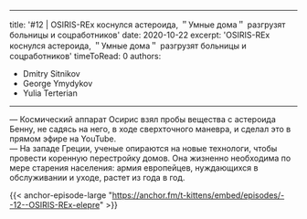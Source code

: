 
---
title: '#12 | OSIRIS-REx коснулся астероида, ＂Умные дома＂ разгрузят больницы и соцработников'
date: 2020-10-22
excerpt: 'OSIRIS-REx коснулся астероида, ＂Умные дома＂ разгрузят больницы и соцработников'
timeToRead: 0
authors:
  - Dmitry Sitnikov
  - George Ymydykov
  - Yulia Terterian
---

— Космический аппарат Осирис взял пробы вещества с астероида Бенну, не садясь на него, в ходе сверхточного маневра, и сделал это в прямом эфире на YouTube.<br/>
— На западе Греции, ученые опираются на новые технологи, чтобы провести коренную перестройку домов. Она жизненно необходима по мере старения населения: армия европейцев, нуждающихся в обслуживании и уходе, растет из года в год.

{{< anchor-episode-large "https://anchor.fm/t-kittens/embed/episodes/--12--OSIRIS-REx-elepre" >}}
